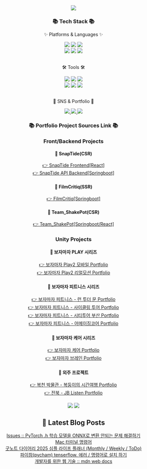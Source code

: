 <div align=center>
<img src="https://capsule-render.vercel.app/api?type=waving&color=auto&height=200&section=header&text=One%20Code%20at%20a%20Time,%20One%20Step%20Forward&fontSize=90" />	
</div>
<div align=center>
<h3>📚 Tech Stack 📚</h3>
<p>✨ Platforms & Languages ✨</p>
</div>
<div align="center">
<img src="https://img.shields.io/badge/HTML5-E34F26?style=flat&logo=HTML5&logoColor=white" />
<img src="https://img.shields.io/badge/CSS3-1572B6?style=flat&logo=CSS3&logoColor=white" />
<img src="https://img.shields.io/badge/JavaScript-F7DF1E?style=flat&logo=JavaScript&logoColor=white" /><br>
<img src="https://img.shields.io/badge/Python-006699?style=flat&logo=python&logoColor=white" />
<img src="https://img.shields.io/badge/Spring%20Boot-6DB33F?style=flat&logo=springboot&logoColor=white" />
<img src="https://img.shields.io/badge/React-61DAFB?style=flat&logo=react&logoColor=white" />
<br>
<div align=center>
<br>
<p>🛠 Tools 🛠</p>
</div>
<div align=center>
<img src="https://img.shields.io/badge/GitHub-8A2BE2?style=flat&logo=GitHub&logoColor=white" />
<img src="https://img.shields.io/badge/Unity%203D-181717?style=flat&logo=unity&logoColor=white" />
<img src="https://img.shields.io/badge/Visual%20Studio%20Code-007ACC?style=flat&logo=VisualStudioCode&logoColor=white" /><br>
<img src="https://img.shields.io/badge/IntelliJ-ED2761?style=flat&logo=intellijidea&logoColor=white" />
<img src="https://img.shields.io/badge/Rider-7360F2?style=flat&logo=rider&logoColor=white" />
<img src="https://img.shields.io/badge/Pycharm-13C100?style=flat&logo=pycharm&logoColor=white" /><br>

</div>
<br>
<div align=center>
<p>🎨 SNS & Portfolio 🎨</p>
</div>
<div align=center>
<a href="https://github.com/JISUSAMA/JISUSAMA/blob/main/%ED%8F%AC%ED%8A%B8%ED%8F%B4%EB%A6%AC%EC%98%A4-%EB%B0%95%EC%A7%80%EC%88%98.pdf">
    <img src="https://img.shields.io/badge/Portfolio-FF3633?style=flat&logo=Micro.blog&logoColor=white" />
</a>
<a href="https://j2su0218.tistory.com">
    <img src="https://img.shields.io/badge/Blog-FF9800?style=flat&logo=Blogger&logoColor=white" />
</a>
<a href="mailto:admin@j2su0218@gmail.com">
    <img src="https://img.shields.io/badge/Mail-30B980?style=flat&logo=Gmail&logoColor=white" />
</a>
<br>
</div>
<div align=center>
<h3>📚 Portfolio Project Sources Link 📚</h3>
<h3>Front/Backend Projects</h3>
<h4>📁 SnapTide(CSR)</h4>
<a href="https://github.com/JISUSAMA/SnapTide">
  👉 SnapTide Frontend[React]
</a><br>
<a href="https://github.com/JISUSAMA/SnapTideAPI">
  👉 SnapTide API Backend[Springboot]
</a>
<h4>📁 FilmCritiq(SSR)</h4>
<a href="https://github.com/JISUSAMA/FilmCritiq">
  👉 FilmCritiq[Springboot]
</a><br>
<h4>📁 Team_ShakePot(CSR)</h4>
<a href="https://github.com/JISUSAMA/Team_ShakePot">
  👉 Team_ShakePot[Springboot/React]
</a>
<h3>Unity Projects</h3>
<h4>📁 보자마자 PLAY 시리즈</h4>
<a href="https://github.com/JISUSAMA/BojamajaPlay2_mobile">
  👉 보자마자 Play2 모바일 Portfolio
</a><br>
<a href="https://github.com/JISUSAMA/BojamajaPlay2_realmotion">
  👉 보자마자 Play2 리얼모션 Portfolio
</a>
<h4>📁 보자마자 피트니스 시리즈</h4>
<a href="https://github.com/JISUSAMA/BMF-Run.to.the.Moon">
  👉 보자마자 피트니스 - 런 투더 문 Portfolio
</a><br>
<a href="https://github.com/JISUSAMA/BMF-CyclingTour">
  👉 보자마자 피트니스 - 사이클링 투어 Portfolio
</a><br>
<a href="https://github.com/JISUSAMA/BMF-CityTourBusan">
  👉 보자마자 피트니스 - 시티투어 부산 Portfolio
</a><br>
<a href="https://github.com/JISUSAMA/BMF-AmazingCore">
  👉 보자마자 피트니스 - 어메이징코어 Portfolio
</a>
<h4>📁 보자마자 케어 시리즈</h4>
<a href="https://github.com/JISUSAMA/BMF-BojamajaCare">
  👉 보자마자 케어 Portfolio
</a><br>
<a href="https://github.com/JISUSAMA/BMF-BojamajaBrain">
  👉 보자마자 브레인 Portfolio
</a><br>
<h4>📁 외주 프로젝트</h4>
<a href="https://github.com/JISUSAMA/Bokcheon-dong">
  👉 복천 박물관 - 복둥이의 시간여행 Portfolio
</a><br>
<a href="https://github.com/JISUSAMA/JBListen">
  👉 전북 - JB Listen Portfolio
</a><br>
</div>

<div align=center>
<br>
<img src="https://github-readme-stats.vercel.app/api/top-langs/?username=JISUSAMA&layout=compact">
<img src="https://github-readme-stats.vercel.app/api?username=JISUSAMA&show_icons=true">

## 📕 Latest Blog Posts

<a href=https://j2su0218.tistory.com/1486>Issues :: PyTorch .h 학습 모델을 ONNX로 변환 안되는 문제 해결하기</a></br><a href=https://j2su0218.tistory.com/1485>Mac 터미널 명령어</a></br><a href=https://j2su0218.tistory.com/1484>굿노트 다이어리 2025 심플 라이프 플래너 (Monthly / Weekly / ToDo)</a></br><a href=https://j2su0218.tistory.com/1483>파이참(pycham) tenserflow. 에러 / 명령어로 설치 하기</a></br><a href=https://j2su0218.tistory.com/1481>개발자를 위한 웹 기술 :: mdn web docs</a></br>
